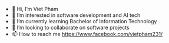 - 👋 Hi, I’m Viet Pham
- 👀 I’m interested in software development and AI tech
- 🌱 I’m currently learning Bachelor of Information Technology
- 💞️ I’m looking to collaborate on software projects
- 📫 How to reach me https://www.facebook.com/vietpham231/

<!---
vietpham2310/vietpham2310 is a ✨ special ✨ repository because its `README.md` (this file) appears on your GitHub profile.
You can click the Preview link to take a look at your changes.
--->
